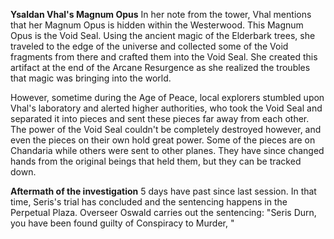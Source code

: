 **Ysaldan Vhal's Magnum Opus**
In her note from the tower, Vhal mentions that her Magnum Opus is hidden within the Westerwood. This Magnum Opus is the Void Seal. Using the ancient magic of the Elderbark trees, she traveled to the edge of the universe and collected some of the Void fragments from there and crafted them into the Void Seal. She created this artifact at the end of the Arcane Resurgence as she realized the troubles that magic was bringing into the world.

However, sometime during the Age of Peace, local explorers stumbled upon Vhal's laboratory and alerted higher authorities, who took the Void Seal and separated it into pieces and sent these pieces far away from each other. The power of the Void Seal couldn't be completely destroyed however, and even the pieces on their own hold great power. Some of the pieces are on Chandaria while others were sent to other planes. They have since changed hands from the original beings that held them, but they can be tracked down.

**Aftermath of the investigation**
5 days have past since last session. In that time, Seris's trial has concluded and the sentencing happens in the Perpetual Plaza. Overseer Oswald carries out the sentencing: "Seris Durn, you have been found guilty of Conspiracy to Murder, "